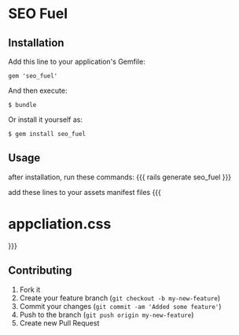 # SEO Fuel

## Installation

Add this line to your application's Gemfile:

    gem 'seo_fuel'

And then execute:

    $ bundle

Or install it yourself as:

    $ gem install seo_fuel

## Usage
after installation, run these commands:
{{{
  rails generate seo_fuel
}}}

add these lines to your assets manifest files
{{{
  # appcliation.css
  
}}}

## Contributing

1. Fork it
2. Create your feature branch (`git checkout -b my-new-feature`)
3. Commit your changes (`git commit -am 'Added some feature'`)
4. Push to the branch (`git push origin my-new-feature`)
5. Create new Pull Request
